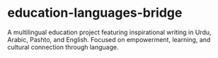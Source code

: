 # education-languages-bridge
A multilingual education project featuring inspirational writing in Urdu, Arabic, Pashto, and English. Focused on empowerment, learning, and cultural connection through language.
